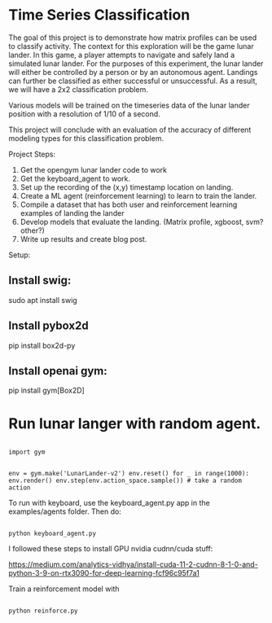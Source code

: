 # Time Series Classification

The goal of this project is to demonstrate how matrix profiles can be used to classify activity.  The context for this exploration will be the game lunar lander.  In this game, a player attempts to navigate and safely land a simulated lunar lander.  For the purposes of this experiment, the lunar lander will either be controlled by a person or by an autonomous agent.  Landings can further be classified as either successful or unsuccessful.  As a result, we will have a 2x2 classification problem.

Various models will be trained on the timeseries data of the lunar lander position with a resolution of 1/10 of a second.

This project will conclude with an evaluation of the accuracy of different modeling types for this classification problem.

Project Steps:

1.  Get the opengym lunar lander code to work 
2.  Get the keyboard_agent to work.
3.  Set up the recording of the (x,y) timestamp location on landing.
4.  Create a ML agent (reinforcement learning) to learn to train the lander.
5.  Compile a dataset that has both user and reinforcement learning examples of landing the lander
6.  Develop models that evaluate the landing.  (Matrix profile, xgboost, svm? other?)
7.  Write up results and create blog post.

Setup:

## Install swig:

sudo apt install swig

## Install pybox2d
pip install box2d-py

## Install openai gym:

pip install gym[Box2D]

# Run lunar langer with random agent.

<code>
import gym

env = gym.make('LunarLander-v2')
env.reset()
for _ in range(1000):
    env.render()
    env.step(env.action_space.sample()) # take a random action
</code>

To run with keyboard, use the keyboard_agent.py app in the examples/agents folder.  Then do:

<code>
python keyboard_agent.py
</code>

I followed these steps to install GPU nvidia cudnn/cuda stuff:

https://medium.com/analytics-vidhya/install-cuda-11-2-cudnn-8-1-0-and-python-3-9-on-rtx3090-for-deep-learning-fcf96c95f7a1

Train a reinforcement model with

<code>
python reinforce.py
</code>

